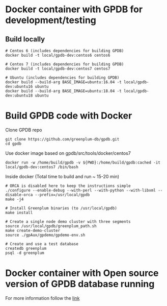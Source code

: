 # Docker container with GPDB for development/testing


## Build locally
```
# Centos 6 (includes dependencies for building GPDB)
docker build -t local/gpdb-dev:centos6 centos6

# Centos 7 (includes dependencies for building GPDB)
docker build -t local/gpdb-dev:centos7 centos7

# Ubuntu (includes dependencies for building GPDB)
docker build --build-arg BASE_IMAGE=ubuntu:16.04 -t local/gpdb-dev:ubuntu16 ubuntu
docker build --build-arg BASE_IMAGE=ubuntu:18.04 -t local/gpdb-dev:ubuntu18 ubuntu
```

# Build GPDB code with Docker

Clone GPDB repo
```
git clone https://github.com/greenplum-db/gpdb.git
cd gpdb
```
Use docker image based on gpdb/src/tools/docker/centos7
```
docker run -w /home/build/gpdb -v ${PWD}:/home/build/gpdb:cached -it local/gpdb-dev:centos7 /bin/bash
```

Inside docker
(Total time to build and run ~ 15-20 min)
```
# ORCA is disabled here to keep the instructions simple
./configure --enable-debug --with-perl --with-python --with-libxml --disable-orca --prefix=/usr/local/gpdb
make -j4

# Install Greenplum binaries (to /usr/local/gpdb)
make install

# Create a single node demo cluster with three segments
source /usr/local/gpdb/greenplum_path.sh
make create-demo-cluster
source ./gpAux/gpdemo/gpdemo-env.sh

# Create and use a test database
createdb greenplum
psql -d greenplum
```

# Docker container with Open source version of GPDB database running
For more information follow the [link](ubuntu16_ppa/README.md)

